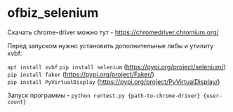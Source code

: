 # ofbiz_selenium

Скачать chrome-driver можно тут - https://chromedriver.chromium.org/

Перед запуском нужно установить дополнительные либы и утилиту xvbf:

```apt install xvbf```
```pip install selenium``` (https://pypi.org/project/selenium/) <br/>
```pip install faker``` (https://pypi.org/project/Faker/) <br/>
```pip install PyVirtualDisplay``` (https://pypi.org/project/PyVirtualDisplay/) <br/>

Запуск программы - ```python runtest.py {path-to-chrome-driver} {user-count}```
